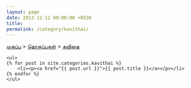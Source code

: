 ```yaml
---
layout: page
date: 2013-12-12 00:00:00 +0530
title: 
permalink: /category/kavithai/
---
```


<div>
    <a href="{{ site.url }}">முகப்பு</a>&nbsp;&gt;&nbsp;<a href="{{ site.url }}/categories">தொகுப்புகள்</a>&nbsp;&gt;&nbsp;<a href="{{ site.url }}/category/kavithai/">கவிதை</a>
  	
	<ul>
    {% for post in site.categories.kavithai %}
		<li><p><a href="{{ post.url }}">{{ post.title }}</a></p></li>
    {% endfor %}
	</ul>
</div>
